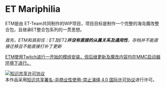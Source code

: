 # ET Mariphilia

ETM是由 ET-Team共同制作的WIP项目，项目目标是制作一个完整的海岛魔改整合包，且继承ET整合包系列的一贯思想。

*首先，ETM和其前任：ET及ET2**并没有直接的从属关系及通用性**，存档并不能直接迁移且不能直接打补丁更新*

<u>ETM使用Twitch进行一开始的模组安装，但后继更新及魔改内容均在MMC启动器环境下进行。</u>

<a rel="license" href="http://creativecommons.org/licenses/by-nc-nd/4.0/"><img alt="知识共享许可协议" style="border-width:0" src="https://i.creativecommons.org/l/by-nc-nd/4.0/88x31.png" /></a><br />本作品采用<a rel="license" href="http://creativecommons.org/licenses/by-nc-nd/4.0/">知识共享署名-非商业性使用-禁止演绎 4.0 国际许可协议</a>进行许可。
